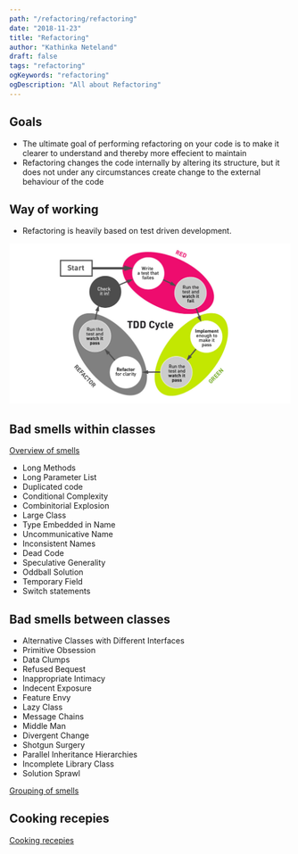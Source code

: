 ```yaml
---
path: "/refactoring/refactoring"
date: "2018-11-23"
title: "Refactoring"
author: "Kathinka Neteland"
draft: false
tags: "refactoring"
ogKeywords: "refactoring"
ogDescription: "All about Refactoring"
---
```


## Goals

- The ultimate goal of performing refactoring on your code is to make it clearer to understand and thereby more effecient to maintain
- Refactoring changes the code internally by altering its structure, but it does not under any circumstances create change to the external behaviour of the code

## Way of working

- Refactoring is heavily based on test driven development.

![Test driven development](TDD.jpg)

## Bad smells within classes

[Overview of smells](https://blog.codinghorror.com/code-smells/)

- Long Methods
- Long Parameter List
- Duplicated code
- Conditional Complexity
- Combinitorial Explosion
- Large Class
- Type Embedded in Name
- Uncommunicative Name
- Inconsistent Names
- Dead Code
- Speculative Generality
- Oddball Solution
- Temporary Field
- Switch statements

## Bad smells between classes

- Alternative Classes with Different Interfaces
- Primitive Obsession
- Data Clumps
- Refused Bequest
- Inappropriate Intimacy
- Indecent Exposure
- Feature Envy
- Lazy Class
- Message Chains
- Middle Man
- Divergent Change
- Shotgun Surgery
- Parallel Inheritance Hierarchies
- Incomplete Library Class
- Solution Sprawl

[Grouping of smells](http://mikamantyla.eu/BadCodeSmellsTaxonomy.html)

## Cooking recepies

[Cooking recepies](http://www.industriallogic.com/wp-content/uploads/2005/09/smellstorefactorings.pdf)

